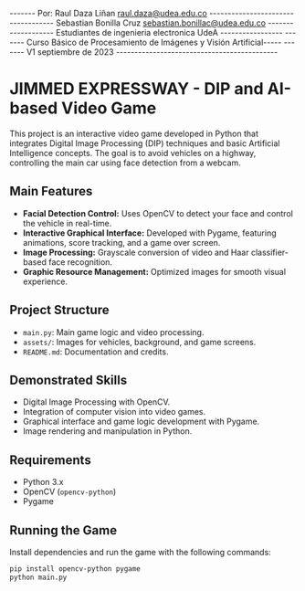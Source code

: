 ------- Por: Raul Daza Liñan raul.daza@udea.edu.co -----------------------
------------ Sebastian Bonilla Cruz sebastian.bonillac@udea.edu.co -------
------------ Estudiantes de ingenieria electronica UdeA  -----------------
------- Curso Básico de Procesamiento de Imágenes y Visión Artificial-----
------- V1 septiembre de 2023 --------------------------------------------

# JIMMED EXPRESSWAY - DIP and AI-based Video Game

This project is an interactive video game developed in Python that integrates Digital Image Processing (DIP) techniques and basic Artificial Intelligence concepts. The goal is to avoid vehicles on a highway, controlling the main car using face detection from a webcam.

## Main Features

- **Facial Detection Control:** Uses OpenCV to detect your face and control the vehicle in real-time.
- **Interactive Graphical Interface:** Developed with Pygame, featuring animations, score tracking, and a game over screen.
- **Image Processing:** Grayscale conversion of video and Haar classifier-based face recognition.
- **Graphic Resource Management:** Optimized images for smooth visual experience.

## Project Structure

- `main.py`: Main game logic and video processing.
- `assets/`: Images for vehicles, background, and game screens.
- `README.md`: Documentation and credits.

## Demonstrated Skills

- Digital Image Processing with OpenCV.
- Integration of computer vision into video games.
- Graphical interface and game logic development with Pygame.
- Image rendering and manipulation in Python.

## Requirements

- Python 3.x
- OpenCV (`opencv-python`)
- Pygame

## Running the Game

Install dependencies and run the game with the following commands:

```sh
pip install opencv-python pygame
python main.py

